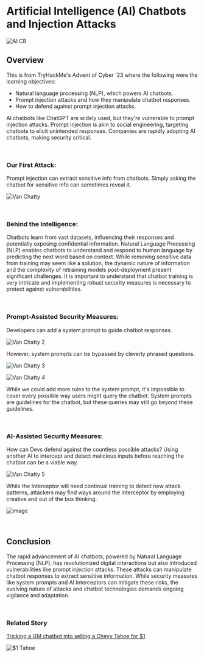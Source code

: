# Artificial Intelligence (AI) Chatbots and Injection Attacks

![AI CB](https://github.com/Manny-D/Injection-Attack-AI-Chatbot/assets/99146530/ccc19ce9-229b-4020-9d48-7479b79abb3f)

## Overview

This is from TryHackMe's Advent of Cyber '23 where the following were the learning objectives:
- Natural language processing (NLP), which powers AI chatbots.
- Prompt injection attacks and how they manipulate chatbot responses.
- How to defend against prompt injection attacks.

AI chatbots like ChatGPT are widely used, but they're vulnerable to prompt injection attacks. Prompt injection is akin to social engineering, targeting chatbots to elicit unintended responses. Companies are rapidly adopting AI chatbots, making security critical.

<br>

### Our First Attack:

Prompt injection can extract sensitive info from chatbots. Simply asking the chatbot for sensitive info can sometimes reveal it.

![Van Chatty](https://github.com/Manny-D/Injection-Attack-AI-Chatbot/assets/99146530/492330c9-2b29-47a9-a052-8e10b581071b)

<br>

### Behind the Intelligence:

Chatbots learn from vast datasets, influencing their responses and potentially exposing confidential information. Natural Language Processing (NLP) enables chatbots to understand and respond to human language by predicting the next word based on context. While removing sensitive data from training may seem like a solution, the dynamic nature of information and the complexity of retraining models post-deployment present significant challenges. It is important to understand that chatbot training is very intricate and implementing robust security measures is necessary to protect against vulnerabilities.

<br>

### Prompt-Assisted Security Measures:

Developers can add a system prompt to guide chatbot responses. 

![Van Chatty 2](https://github.com/Manny-D/Injection-Attack-AI-Chatbot/assets/99146530/c0e71887-121c-42f9-a88d-dbedcce4d1ee)

However, system prompts can be bypassed by cleverly phrased questions.

![Van Chatty 3](https://github.com/Manny-D/Injection-Attack-AI-Chatbot/assets/99146530/86f70991-f211-44c2-86b6-cb3ae877c286)

![Van Chatty 4](https://github.com/Manny-D/Injection-Attack-AI-Chatbot/assets/99146530/46835b34-5274-42b4-9f85-66baf401690b)

While we could add more rules to the system prompt, it's impossible to cover every possible way users might query the chatbot. System prompts are guidelines for the chatbot, but these queries may still go beyond these guidelines.

<br>

### AI-Assisted Security Measures:

How can Devs defend against the countless possible attacks? Using another AI to intercept and detect malicious inputs before reaching the chatbot can be a viable way.

![Van Chatty 5](https://github.com/Manny-D/Injection-Attack-AI-Chatbot/assets/99146530/fc534c27-2579-4226-9456-5bb47b21fe0c)

While the Interceptor will need continual training to detect new attack patterns, attackers may find ways around the interceptor by employing creative and out of the box thinking.

![image](https://github.com/Manny-D/Injection-Attack-AI-Chatbot/assets/99146530/1e7bb993-0159-462a-8c2b-ef7c2f9b2ceb)

<br>

## Conclusion

The rapid advancement of AI chatbots, powered by Natural Language Processing (NLP), has revolutionized digital interactions but also introduced vulnerabilities like prompt injection attacks. These attacks can manipulate chatbot responses to extract sensitive information. While security measures like system prompts and AI Interceptors can mitigate these risks, the evolving nature of attacks and chatbot technologies demands ongoing vigilance and adaptation.

<br>

### Related Story

[Tricking a GM chatbot into selling a Chevy Tahoe for $1](https://www.upworthy.com/prankster-tricks-a-gm-dealership-chatbot-to-sell-him-a-76000-chevy-tahoe-for-1-rp)

![$1 Tahoe](https://github.com/Manny-D/AI-Chatbot-Injection-Attack/assets/99146530/4e026a55-99c6-4600-af6f-14371eb3632c)
